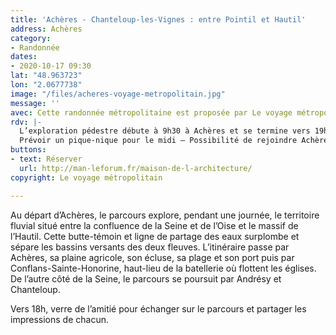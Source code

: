 ```yaml
---
title: 'Achères - Chanteloup-les-Vignes : entre Pointil et Hautil'
address: Achères
category:
- Randonnée
dates:
- 2020-10-17 09:30
lat: "48.963723"
lon: "2.0677738"
image: "/files/acheres-voyage-metropolitain.jpg"
message: ''
avec: Cette randonnée métropolitaine est proposée par Le voyage métropolitain.
rdv: |-
  L’exploration pédestre débute à 9h30 à Achères et se termine vers 19h à Chanteloup-les-Vignes – 15 Km.
  Prévoir un pique-nique pour le midi – Possibilité de rejoindre Achères en train, en fin de journée.
buttons:
- text: Réserver
  url: http://man-leforum.fr/maison-de-l-architecture/
copyright: Le voyage métropolitain

---
```

Au départ d’Achères, le parcours explore, pendant une journée, le territoire fluvial situé entre la confluence de la Seine et de l’Oise et le massif de l’Hautil. Cette butte-témoin et ligne de partage des eaux surplombe et sépare les bassins versants des deux fleuves. L’itinéraire passe par Achères, sa plaine agricole, son écluse, sa plage et son port puis par Conflans-Sainte-Honorine, haut-lieu de la batellerie où flottent les églises. De l’autre côté de la Seine, le parcours se poursuit par Andrésy et Chanteloup. 

Vers 18h, verre de l’amitié pour échanger sur le parcours et partager les impressions de chacun.